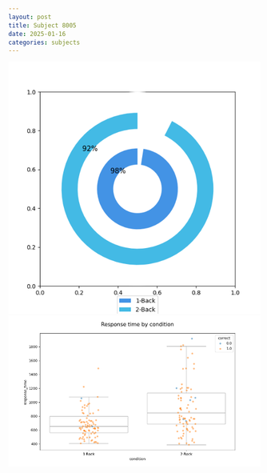 ```yaml
---
layout: post
title: Subject 8005
date: 2025-01-16
categories: subjects
---
```


![](data/8005/run-20/8005_accuracy_by_condition.png)
![](data/8005/run-20/8005_response_time_by_condition.png)
